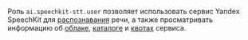 Роль `ai.speechkit-stt.user` позволяет использовать сервис Yandex SpeechKit для [распознавания](../../../speechkit/stt/index.md) речи, а также просматривать информацию об [облаке](../../../resource-manager/concepts/resources-hierarchy.md#cloud), [каталоге](../../../resource-manager/concepts/resources-hierarchy.md#folder) и [квотах](../../../speechkit/concepts/limits.md#speechkit-quotas) сервиса.

